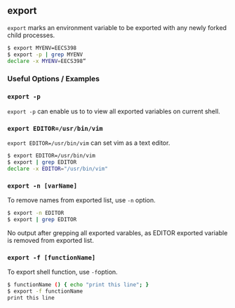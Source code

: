 ---
---

export
-------

`export` marks an environment variable to be exported with any newly forked child processes.

~~~ bash
$ export MYENV=EECS398
$ export -p | grep MYENV
declare -x MYENV=EECS398“
~~~

<!--more-->

### Useful Options / Examples

### `export -p`
`export -p` can enable us to to view all exported variables on current shell.




### `export EDITOR=/usr/bin/vim`
`export EDITOR=/usr/bin/vim` can set vim as a text editor.

~~~ bash
$ export EDITOR=/usr/bin/vim
$ export | grep EDITOR
declare -x EDITOR="/usr/bin/vim"
~~~


### `export -n [varName]`
To remove names from exported list, use `-n` option.

~~~ bash
$ export -n EDITOR
$ export | grep EDITOR

~~~

No output after grepping all exported varables, as EDITOR exported variable is removed from exported list.




### `export -f [functionName]`
To export shell function, use `-f`option.

~~~ bash
$ functionName () { echo "print this line"; }
$ export -f functionName
print this line
~~~



